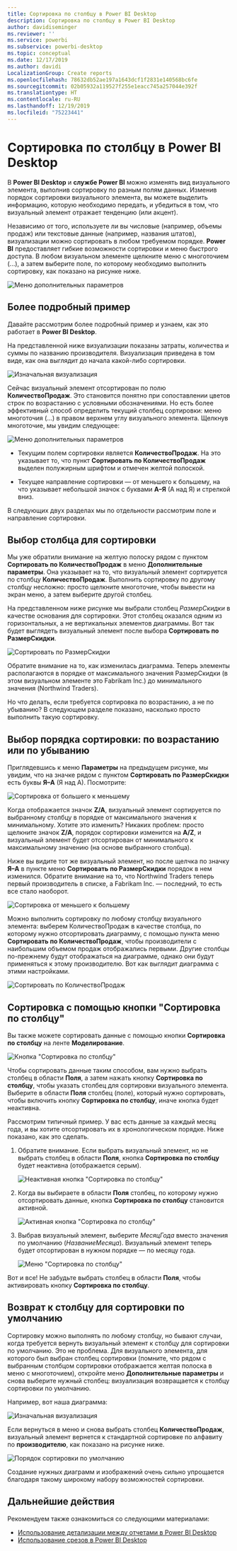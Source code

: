 ```yaml
---
title: Сортировка по столбцу в Power BI Desktop
description: Сортировка по столбцу в Power BI Desktop
author: davidiseminger
ms.reviewer: ''
ms.service: powerbi
ms.subservice: powerbi-desktop
ms.topic: conceptual
ms.date: 12/17/2019
ms.author: davidi
LocalizationGroup: Create reports
ms.openlocfilehash: 78632db52ae197a1643dcf1f2831e140568bc6fe
ms.sourcegitcommit: 02b05932a119527f255e1eacc745a257044e392f
ms.translationtype: HT
ms.contentlocale: ru-RU
ms.lasthandoff: 12/19/2019
ms.locfileid: "75223441"
---
```

# <a name="sort-by-column-in-power-bi-desktop"></a>Сортировка по столбцу в Power BI Desktop
В **Power BI Desktop** и **службе Power BI** можно изменять вид визуального элемента, выполнив сортировку по разным полям данных. Изменив порядок сортировки визуального элемента, вы можете выделить информацию, которую необходимо передать, и убедиться в том, что визуальный элемент отражает тенденцию (или акцент).

Независимо от того, используете ли вы числовые (например, объемы продаж) или текстовые данные (например, названия штатов), визуализации можно сортировать в любом требуемом порядке.  **Power BI** предоставляет гибкие возможности сортировки и меню быстрого доступа. В любом визуальном элементе щелкните меню с многоточием (...), а затем выберите поле, по которому необходимо выполнить сортировку, как показано на рисунке ниже.

![Меню дополнительных параметров](media/desktop-sort-by-column/sortbycolumn_2.png)

## <a name="more-depth-and-an-example"></a>Более подробный пример
Давайте рассмотрим более подробный пример и узнаем, как это работает в **Power BI Desktop**.

На представленной ниже визуализации показаны затраты, количества и суммы по названию производителя. Визуализация приведена в том виде, как она выглядит до начала какой-либо сортировки.

![Изначальная визуализация](media/desktop-sort-by-column/sortbycolumn_1.png)

Сейчас визуальный элемент отсортирован по полю **КоличествоПродаж**. Это становится понятно при сопоставлении цветов строк по возрастанию с условными обозначениями. Но есть более эффективный способ определить текущий столбец сортировки: меню многоточия (...) в правом верхнем углу визуального элемента. Щелкнув многоточие, мы увидим следующее:

![Меню дополнительных параметров](media/desktop-sort-by-column/sortbycolumn_2.png)

* Текущим полем сортировки является **КоличествоПродаж**. На это указывает то, что пункт **Сортировать по КоличествоПродаж** выделен полужирным шрифтом и отмечен желтой полоской. 

* Текущее направление сортировки — от меньшего к большему, на что указывает небольшой значок с буквами **А–Я** (А над Я) и стрелкой вниз.

В следующих двух разделах мы по отдельности рассмотрим поле и направление сортировки.

## <a name="selecting-which-column-to-use-for-sorting"></a>Выбор столбца для сортировки
Мы уже обратили внимание на желтую полоску рядом с пунктом **Сортировать по КоличествоПродаж** в меню **Дополнительные параметры**. Она указывает на то, что визуальный элемент сортируется по столбцу **КоличествоПродаж**. Выполнить сортировку по другому столбцу несложно: просто щелкните многоточие, чтобы вывести на экран меню, а затем выберите другой столбец.

На представленном ниже рисунке мы выбрали столбец *РазмерСкидки* в качестве основания для сортировки. Этот столбец оказался одним из горизонтальных, а не вертикальных элементов диаграммы. Вот так будет выглядеть визуальный элемент после выбора **Сортировать по РазмерСкидки**.

![Сортировать по РазмерСкидки](media/desktop-sort-by-column/sortbycolumn_3.png)

Обратите внимание на то, как изменилась диаграмма. Теперь элементы располагаются в порядке от максимального значения РазмерСкидки (в этом визуальном элементе это Fabrikam Inc.) до минимального значения (Northwind Traders). 

Но что делать, если требуется сортировка по возрастанию, а не по убыванию? В следующем разделе показано, насколько просто выполнить такую сортировку.

## <a name="selecting-the-sort-order---smallest-to-largest-largest-to-smallest"></a>Выбор порядка сортировки: по возрастанию или по убыванию
Приглядевшись к меню **Параметры** на предыдущем рисунке, мы увидим, что на значке рядом с пунктом **Сортировать по РазмерСкидки** есть буквы **Я–А** (Я над А). Посмотрите:

![Сортировка от большего к меньшему](media/desktop-sort-by-column/sortbycolumn_4.png)

Когда отображается значок **Z/A**, визуальный элемент сортируется по выбранному столбцу в порядке от максимального значения к минимальному. Хотите это изменить? Никаких проблем: просто щелкните значок **Z/A**, порядок сортировки изменится на **A/Z**, и визуальный элемент будет отсортирован от минимального к максимальному значению (на основе выбранного столбца).

Ниже вы видите тот же визуальный элемент, но после щелчка по значку **Я–А** в пункте меню **Сортировать по РазмерСкидки** порядок в нем изменился. Обратите внимание на то, что Northwind Traders теперь первый производитель в списке, а Fabrikam Inc. — последний, то есть все стало наоборот.

![Сортировка от меньшего к большему](media/desktop-sort-by-column/sortbycolumn_5.png)

Можно выполнить сортировку по любому столбцу визуального элемента: выберем КоличествоПродаж в качестве столбца, по которому нужно отсортировать диаграмму, с помощью пункта меню **Сортировать по КоличествоПродаж**, чтобы производители с наибольшим объемом продаж отображались первыми. Другие столбцы по-прежнему будут отображаться на диаграмме, однако они будут применяться к этому производителю. Вот как выглядит диаграмма с этими настройками.

![Сортировать по КоличествоПродаж](media/desktop-sort-by-column/sortbycolumn_6.png)

## <a name="sort-using-the-sort-by-column-button"></a>Сортировка с помощью кнопки "Сортировка по столбцу"
Вы также можете сортировать данные с помощью кнопки **Сортировка по столбцу** на ленте **Моделирование**.

![Кнопка "Сортировка по столбцу"](media/desktop-sort-by-column/sortbycolumn_8.png)

Чтобы сортировать данные таким способом, вам нужно выбрать столбец в области **Поля**, а затем нажать кнопку **Сортировка по столбцу**, чтобы указать столбец для сортировки визуального элемента. Выберите в области **Поля** столбец (поле), который нужно сортировать, чтобы включить кнопку **Сортировка по столбцу**, иначе кнопка будет неактивна.

Рассмотрим типичный пример. У вас есть данные за каждый месяц года, и вы хотите отсортировать их в хронологическом порядке. Ниже показано, как это сделать.

1. Обратите внимание. Если выбрать визуальный элемент, но не выбрать столбец в области **Поля**, кнопка **Сортировка по столбцу** будет неактивна (отображается серым).
   
   ![Неактивная кнопка "Сортировка по столбцу"](media/desktop-sort-by-column/sortbycolumn_9.png)

2. Когда вы выбираете в области **Поля** столбец, по которому нужно отсортировать данные, кнопка **Сортировка по столбцу** становится активной.
   
   ![Активная кнопка "Сортировка по столбцу"](media/desktop-sort-by-column/sortbycolumn_10.png)
3. Выбрав визуальный элемент, выберите *МесяцГода* вместо значения по умолчанию (*НазваниеМесяца*). Визуальный элемент теперь будет отсортирован в нужном порядке — по месяцу года.
   
   ![Меню "Сортировка по столбцу"](media/desktop-sort-by-column/sortbycolumn_11.png)

Вот и все! Не забудьте выбрать столбец в области **Поля**, чтобы активировать кнопку **Сортировка по столбцу**.

## <a name="getting-back-to-default-column-for-sorting"></a>Возврат к столбцу для сортировки по умолчанию
Сортировку можно выполнять по любому столбцу, но бывают случаи, когда требуется вернуть визуальный элемент к столбцу для сортировки по умолчанию. Это не проблема. Для визуального элемента, для которого был выбран столбец сортировки (помните, что рядом с выбранным столбцом сортировки отображается желтая полоска в меню с многоточием), откройте меню **Дополнительные параметры** и снова выберите нужный столбец: визуализация возвращается к столбцу сортировки по умолчанию.

Например, вот наша диаграмма:

![Изначальная визуализация](media/desktop-sort-by-column/sortbycolumn_6.png)

Если вернуться в меню и снова выбрать столбец **КоличествоПродаж**, визуальный элемент вернется к стандартной сортировке по алфавиту по **производителю**, как показано на рисунке ниже.

![Порядок сортировки по умолчанию](media/desktop-sort-by-column/sortbycolumn_7.png)

Создание нужных диаграмм и изображений очень сильно упрощается благодаря такому широкому набору возможностей сортировки.

## <a name="next-steps"></a>Дальнейшие действия

Рекомендуем также ознакомиться со следующими материалами:

* [Использование детализации между отчетами в Power BI Desktop](desktop-cross-report-drill-through.md)
* [Использование срезов в Power BI Desktop](visuals/power-bi-visualization-slicers.md)

